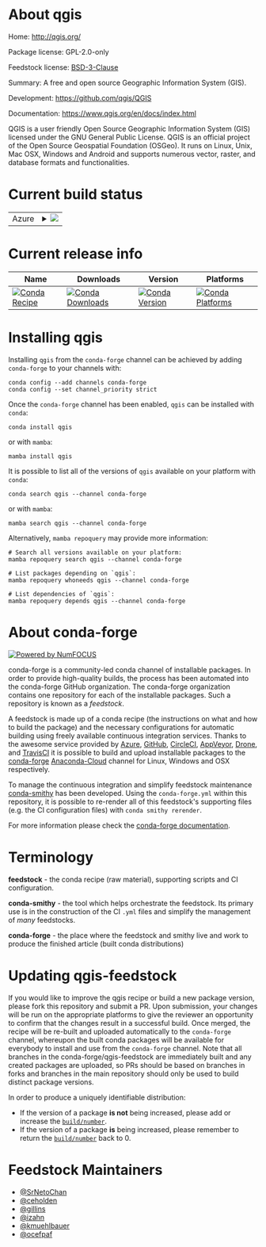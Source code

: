 About qgis
==========

Home: http://qgis.org/

Package license: GPL-2.0-only

Feedstock license: [BSD-3-Clause](https://github.com/conda-forge/qgis-feedstock/blob/main/LICENSE.txt)

Summary: A free and open source Geographic Information System (GIS).

Development: https://github.com/qgis/QGIS

Documentation: https://www.qgis.org/en/docs/index.html

QGIS is a user friendly Open Source Geographic Information System (GIS)
licensed under the GNU General Public License. QGIS is an official
project of the Open Source Geospatial Foundation (OSGeo). It runs on
Linux, Unix, Mac OSX, Windows and Android and supports numerous vector,
raster, and database formats and functionalities.


Current build status
====================


<table>
    
  <tr>
    <td>Azure</td>
    <td>
      <details>
        <summary>
          <a href="https://dev.azure.com/conda-forge/feedstock-builds/_build/latest?definitionId=4674&branchName=main">
            <img src="https://dev.azure.com/conda-forge/feedstock-builds/_apis/build/status/qgis-feedstock?branchName=main">
          </a>
        </summary>
        <table>
          <thead><tr><th>Variant</th><th>Status</th></tr></thead>
          <tbody><tr>
              <td>linux_64_python3.10.____cpython</td>
              <td>
                <a href="https://dev.azure.com/conda-forge/feedstock-builds/_build/latest?definitionId=4674&branchName=main">
                  <img src="https://dev.azure.com/conda-forge/feedstock-builds/_apis/build/status/qgis-feedstock?branchName=main&jobName=linux&configuration=linux%20linux_64_python3.10.____cpython" alt="variant">
                </a>
              </td>
            </tr><tr>
              <td>linux_64_python3.11.____cpython</td>
              <td>
                <a href="https://dev.azure.com/conda-forge/feedstock-builds/_build/latest?definitionId=4674&branchName=main">
                  <img src="https://dev.azure.com/conda-forge/feedstock-builds/_apis/build/status/qgis-feedstock?branchName=main&jobName=linux&configuration=linux%20linux_64_python3.11.____cpython" alt="variant">
                </a>
              </td>
            </tr><tr>
              <td>linux_64_python3.8.____cpython</td>
              <td>
                <a href="https://dev.azure.com/conda-forge/feedstock-builds/_build/latest?definitionId=4674&branchName=main">
                  <img src="https://dev.azure.com/conda-forge/feedstock-builds/_apis/build/status/qgis-feedstock?branchName=main&jobName=linux&configuration=linux%20linux_64_python3.8.____cpython" alt="variant">
                </a>
              </td>
            </tr><tr>
              <td>linux_64_python3.9.____cpython</td>
              <td>
                <a href="https://dev.azure.com/conda-forge/feedstock-builds/_build/latest?definitionId=4674&branchName=main">
                  <img src="https://dev.azure.com/conda-forge/feedstock-builds/_apis/build/status/qgis-feedstock?branchName=main&jobName=linux&configuration=linux%20linux_64_python3.9.____cpython" alt="variant">
                </a>
              </td>
            </tr><tr>
              <td>osx_64_python3.10.____cpython</td>
              <td>
                <a href="https://dev.azure.com/conda-forge/feedstock-builds/_build/latest?definitionId=4674&branchName=main">
                  <img src="https://dev.azure.com/conda-forge/feedstock-builds/_apis/build/status/qgis-feedstock?branchName=main&jobName=osx&configuration=osx%20osx_64_python3.10.____cpython" alt="variant">
                </a>
              </td>
            </tr><tr>
              <td>osx_64_python3.11.____cpython</td>
              <td>
                <a href="https://dev.azure.com/conda-forge/feedstock-builds/_build/latest?definitionId=4674&branchName=main">
                  <img src="https://dev.azure.com/conda-forge/feedstock-builds/_apis/build/status/qgis-feedstock?branchName=main&jobName=osx&configuration=osx%20osx_64_python3.11.____cpython" alt="variant">
                </a>
              </td>
            </tr><tr>
              <td>osx_64_python3.8.____cpython</td>
              <td>
                <a href="https://dev.azure.com/conda-forge/feedstock-builds/_build/latest?definitionId=4674&branchName=main">
                  <img src="https://dev.azure.com/conda-forge/feedstock-builds/_apis/build/status/qgis-feedstock?branchName=main&jobName=osx&configuration=osx%20osx_64_python3.8.____cpython" alt="variant">
                </a>
              </td>
            </tr><tr>
              <td>osx_64_python3.9.____cpython</td>
              <td>
                <a href="https://dev.azure.com/conda-forge/feedstock-builds/_build/latest?definitionId=4674&branchName=main">
                  <img src="https://dev.azure.com/conda-forge/feedstock-builds/_apis/build/status/qgis-feedstock?branchName=main&jobName=osx&configuration=osx%20osx_64_python3.9.____cpython" alt="variant">
                </a>
              </td>
            </tr><tr>
              <td>win_64_python3.10.____cpython</td>
              <td>
                <a href="https://dev.azure.com/conda-forge/feedstock-builds/_build/latest?definitionId=4674&branchName=main">
                  <img src="https://dev.azure.com/conda-forge/feedstock-builds/_apis/build/status/qgis-feedstock?branchName=main&jobName=win&configuration=win%20win_64_python3.10.____cpython" alt="variant">
                </a>
              </td>
            </tr><tr>
              <td>win_64_python3.11.____cpython</td>
              <td>
                <a href="https://dev.azure.com/conda-forge/feedstock-builds/_build/latest?definitionId=4674&branchName=main">
                  <img src="https://dev.azure.com/conda-forge/feedstock-builds/_apis/build/status/qgis-feedstock?branchName=main&jobName=win&configuration=win%20win_64_python3.11.____cpython" alt="variant">
                </a>
              </td>
            </tr><tr>
              <td>win_64_python3.8.____cpython</td>
              <td>
                <a href="https://dev.azure.com/conda-forge/feedstock-builds/_build/latest?definitionId=4674&branchName=main">
                  <img src="https://dev.azure.com/conda-forge/feedstock-builds/_apis/build/status/qgis-feedstock?branchName=main&jobName=win&configuration=win%20win_64_python3.8.____cpython" alt="variant">
                </a>
              </td>
            </tr><tr>
              <td>win_64_python3.9.____cpython</td>
              <td>
                <a href="https://dev.azure.com/conda-forge/feedstock-builds/_build/latest?definitionId=4674&branchName=main">
                  <img src="https://dev.azure.com/conda-forge/feedstock-builds/_apis/build/status/qgis-feedstock?branchName=main&jobName=win&configuration=win%20win_64_python3.9.____cpython" alt="variant">
                </a>
              </td>
            </tr>
          </tbody>
        </table>
      </details>
    </td>
  </tr>
</table>

Current release info
====================

| Name | Downloads | Version | Platforms |
| --- | --- | --- | --- |
| [![Conda Recipe](https://img.shields.io/badge/recipe-qgis-green.svg)](https://anaconda.org/conda-forge/qgis) | [![Conda Downloads](https://img.shields.io/conda/dn/conda-forge/qgis.svg)](https://anaconda.org/conda-forge/qgis) | [![Conda Version](https://img.shields.io/conda/vn/conda-forge/qgis.svg)](https://anaconda.org/conda-forge/qgis) | [![Conda Platforms](https://img.shields.io/conda/pn/conda-forge/qgis.svg)](https://anaconda.org/conda-forge/qgis) |

Installing qgis
===============

Installing `qgis` from the `conda-forge` channel can be achieved by adding `conda-forge` to your channels with:

```
conda config --add channels conda-forge
conda config --set channel_priority strict
```

Once the `conda-forge` channel has been enabled, `qgis` can be installed with `conda`:

```
conda install qgis
```

or with `mamba`:

```
mamba install qgis
```

It is possible to list all of the versions of `qgis` available on your platform with `conda`:

```
conda search qgis --channel conda-forge
```

or with `mamba`:

```
mamba search qgis --channel conda-forge
```

Alternatively, `mamba repoquery` may provide more information:

```
# Search all versions available on your platform:
mamba repoquery search qgis --channel conda-forge

# List packages depending on `qgis`:
mamba repoquery whoneeds qgis --channel conda-forge

# List dependencies of `qgis`:
mamba repoquery depends qgis --channel conda-forge
```


About conda-forge
=================

[![Powered by
NumFOCUS](https://img.shields.io/badge/powered%20by-NumFOCUS-orange.svg?style=flat&colorA=E1523D&colorB=007D8A)](https://numfocus.org)

conda-forge is a community-led conda channel of installable packages.
In order to provide high-quality builds, the process has been automated into the
conda-forge GitHub organization. The conda-forge organization contains one repository
for each of the installable packages. Such a repository is known as a *feedstock*.

A feedstock is made up of a conda recipe (the instructions on what and how to build
the package) and the necessary configurations for automatic building using freely
available continuous integration services. Thanks to the awesome service provided by
[Azure](https://azure.microsoft.com/en-us/services/devops/), [GitHub](https://github.com/),
[CircleCI](https://circleci.com/), [AppVeyor](https://www.appveyor.com/),
[Drone](https://cloud.drone.io/welcome), and [TravisCI](https://travis-ci.com/)
it is possible to build and upload installable packages to the
[conda-forge](https://anaconda.org/conda-forge) [Anaconda-Cloud](https://anaconda.org/)
channel for Linux, Windows and OSX respectively.

To manage the continuous integration and simplify feedstock maintenance
[conda-smithy](https://github.com/conda-forge/conda-smithy) has been developed.
Using the ``conda-forge.yml`` within this repository, it is possible to re-render all of
this feedstock's supporting files (e.g. the CI configuration files) with ``conda smithy rerender``.

For more information please check the [conda-forge documentation](https://conda-forge.org/docs/).

Terminology
===========

**feedstock** - the conda recipe (raw material), supporting scripts and CI configuration.

**conda-smithy** - the tool which helps orchestrate the feedstock.
                   Its primary use is in the construction of the CI ``.yml`` files
                   and simplify the management of *many* feedstocks.

**conda-forge** - the place where the feedstock and smithy live and work to
                  produce the finished article (built conda distributions)


Updating qgis-feedstock
=======================

If you would like to improve the qgis recipe or build a new
package version, please fork this repository and submit a PR. Upon submission,
your changes will be run on the appropriate platforms to give the reviewer an
opportunity to confirm that the changes result in a successful build. Once
merged, the recipe will be re-built and uploaded automatically to the
`conda-forge` channel, whereupon the built conda packages will be available for
everybody to install and use from the `conda-forge` channel.
Note that all branches in the conda-forge/qgis-feedstock are
immediately built and any created packages are uploaded, so PRs should be based
on branches in forks and branches in the main repository should only be used to
build distinct package versions.

In order to produce a uniquely identifiable distribution:
 * If the version of a package **is not** being increased, please add or increase
   the [``build/number``](https://docs.conda.io/projects/conda-build/en/latest/resources/define-metadata.html#build-number-and-string).
 * If the version of a package **is** being increased, please remember to return
   the [``build/number``](https://docs.conda.io/projects/conda-build/en/latest/resources/define-metadata.html#build-number-and-string)
   back to 0.

Feedstock Maintainers
=====================

* [@SrNetoChan](https://github.com/SrNetoChan/)
* [@ceholden](https://github.com/ceholden/)
* [@gillins](https://github.com/gillins/)
* [@izahn](https://github.com/izahn/)
* [@kmuehlbauer](https://github.com/kmuehlbauer/)
* [@ocefpaf](https://github.com/ocefpaf/)


